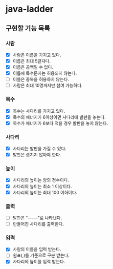 # java-ladder

## 구현할 기능 목록

### 사람

- [x] 사람은 이름을 가지고 있다.
- [x] 이름은 최대 5글자다.
- [x] 이름은 공백일 수 없다.
- [x] 이름에 특수문자는 허용되지 않는다.
- [ ] 이름은 중복을 허용하지 않는다.
- [ ] 사람은 최대 10명까지만 참여 가능하다.

### 목수

- [x] 목수는 사다리를 가지고 있다.
- [x] 목수의 에너지가 6이상이면 사다리에 발판을 놓는다.
- [x] 목수가 에너지가 6보다 적을 경우 발판을 놓지 않는다.

### 사다리

- [x] 사다리는 발판을 가질 수 있다.
- [x] 발판은 겹치지 않아야 한다.

### 높이

- [x] 사다리의 높이는 양의 정수이다.
- [x] 사다리의 높이는 최소 1 이상이다.
- [x] 사다리의 높이는 최대 100 이하이다.

### 출력

- [ ] 발판은 "-----"로 나타낸다.
- [ ] 만들어진 사다리를 출력한다.

### 입력

- [x] 사람의 이름을 입력 받는다.
- [ ] 쉼표(,)를 기준으로 구분 받는다.
- [x] 사다리의 높이를 입력 받는다.
